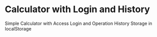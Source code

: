 # Calculator with Login and History

Simple Calculator with Access Login and Operation History Storage in localStorage